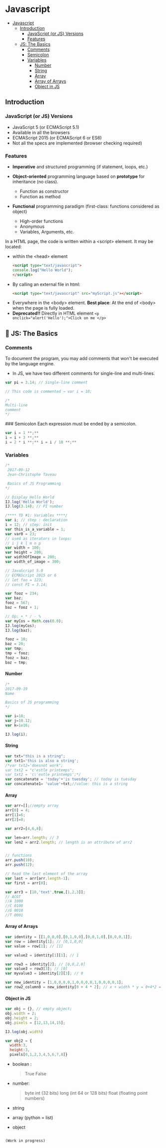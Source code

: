 # Javascript


<!-- @import "[TOC]" {cmd="toc" depthFrom=1 depthTo=6 orderedList=false} -->
<!-- code_chunk_output -->

* [Javascript](#javascript)
	* [Introduction](#introduction)
		* [JavaScript (or JS) Versions](#javascript-or-js-versions)
		* [Features](#features)
	* [JS: The Basics](#js-the-basics)
		* [Comments](#comments)
		* [Semicolon](#semicolon)
		* [Variables](#variables)
			* [Number](#number)
			* [String](#string)
			* [Array](#array)
			* [Array of Arrays](#array-of-arrays)
			* [Object in JS](#object-in-js)

<!-- /code_chunk_output -->

## Introduction

### JavaScript (or JS) Versions

- JavaScript 5 (or ECMAScript 5.1)
- Available in all the browsers
- ECMAScript 2015 (or ECMAScript 6 or ES6)
- Not all the specs are implemented (browser checking required)

### Features
- **Imperative** and structured programming (if statement, loops, etc.)
- **Object-oriented** programming language based on **prototype** for inheritance (no class).

  - Function as constructor
  - Function as method

- **Functional** programming paradigm (first-class: functions considered as object)

  - High-order functions
  - Anonymous
  - Variables, Arguments, etc.


In a HTML page, the code is written within a \<script> element. It may be located:
+ within the \<head> element
  ```html
  <script type="text/javascript">
  console.log("Hello World");
  </script>
  ```
+ By calling an external file in html:
  ```html
  <script type="text/javascript" src="myScript.js"></script>
  ```
+ Everywhere in the \<body> element. **Best place**: At the end of \<body> when the
  page is fully loaded.
+ **Deprecated!!** Directly in HTML element `<p
  onclick="alert('Hello');">Click on me </p>`


## :green_book: JS: The Basics


### Comments

To document the program, you may add comments that won't be executed by the language engine.

- In JS, we have two different comments for single-line and multi-lines.

```javascript
var pi = 3.14; // Single-line comment

// This code is commented → var i = 10;

/*
Multi-line
comment
*/
```
### Semicolon
Each expression must be ended by a semicolon.
```javascript
var i = 1 **;**
i = i + 3 **;**
i = 2 * i **;** i = i / 10 **;**
```

### Variables

```javascript
/*
 2017-09-12
 Jean-Christophe Taveau

 Basics of JS Programming
*/

// Display Hello World
IJ.log('Hello World');
IJ.log(3.14); // PI number

/**** TD #1: Variables ****/
var i; // step : declaration
i = 12; // step: init
var this_is_a_variable = 1;
var var0 = 23;
// used as iterators in loops:
// i j k l m n p
var width = 100;
var height = 200;
var widthOfImage = 200;
var width_of_image = 300;

// JavaScript 5.0
// ECMAScript 2015 or 6
// let foo = 123;
// const PI = 3.14;

var fooz = 234;
var baz;
fooz = 567;
baz = fooz + 1;

// Op: + * / - %
var myCos = Math.cos(0.0);
IJ.log(myCos);
IJ.log(baz);

fooz = 10;
baz = 20;
var tmp;
tmp = fooz;
fooz = baz;
baz = tmp;
```
#### Number
```javascript
/*
2017-09-19
Name

Basics of JS programming
*/

var i=10;
var j=10.12;
var k=1e16;

IJ.log(i);
```

#### String

```js
var txt="this is a string";
var txt1='this is also a string';
/*var txt2='doesnot work";
var txt2 = "c'estle printemps";
var txt2 = 'c\'estle printemps';*/
var concatenate = 'today'+'is tuesday'; // today is tuesday
var concatenate1= 'value'+txt;//value: this is a string
```

#### Array

```js
var arr=[];//empty array
arr[0] = 4;
arr[1]=6;
arr[2]=8;

var arr2=[4,6,8];

var len=arr.length; // 3
var len2 = arr2.length; // length is an attribute of arr2


// functions
arr.push(10);
arr.push(12);

// Read the last element of the array
var last = arr[arr.length-1];
var first = arr[0];

var arr3 = [10,'text',true,[1,2,3]];
// ACGT
//A 1000
//C 0100
//G 0010
//T 0001

```

#### Array of Arrays

```js
var identity = [[1,0,0,0],[0,1,0,0],[0,0,1,0],[0,0,0,1]];
var row = identity[1]; // [0,1,0,0]
var value = row[1]; // [1]

var value2 = identity[1][1]; // 1

var row3 = identity[2]; // [0,0,2,0]
var value3 = row3[3]; // [0]
var myvalue3 = identity[2][3]; // 0

var new_identity = [1,0,0,0,0,1,0,0,0,0,1,0,0,0,0,1];
var row2_column0 = new_identity[0 + 4 * 2]; // x + width * y = 0+4*2 = 8
```

#### Object in JS

```js
var obj = {}, // empty object;
obj.width = 2;
obj.height = 2;
obj.pixels = [12,13,14,15];

IJ.log(obj.width)

var obj2 = {
  width:3,
  height:3,
  pixels[0,1,2,3,4,5,6,7,8]}
```

- boolean :

  > True False

- number:

  > byte int (32 bits) long (int 64 or 128 bits) float (floating point numbers)

- string

- array (python = list)

- object
```

(Work in progress)
```
<script>console.log("test")</script>
